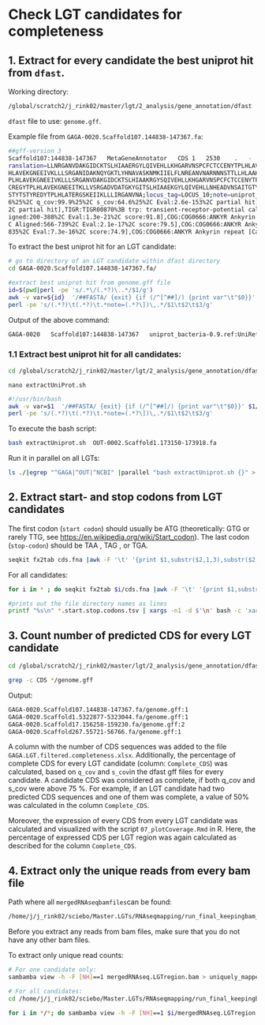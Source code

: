 # Check LGT candidates for completeness


## 1. Extract for every candidate the best uniprot hit from `dfast`.

Working directory:
```bash
/global/scratch2/j_rink02/master/lgt/2_analysis/gene_annotation/dfast
```
`dfast` file to use: `genome.gff`.

Example file from `GAGA-0020.Scaffold107.144838-147367.fa`:

```bash
##gff-version 3
Scaffold107:144838-147367	MetaGeneAnnotator	CDS	1	2530	.	-	0	ID=MGA_1;product=hypothetical protein;inference=COORDINATES:ab initio prediction:MetaGeneAnnotator;t
ranslation=LLNRGANVDAKGIDCKTSLHIAAERGYLQIVEHLLKHGARVNSPCFCTCCENYTPLHLAVEKGSEEMTKLLLSRGANVNAKAEDGITALHIAAERGYFQIVEHLLNHEADVNSAITGTYPKGPTPLYLAVEKGSEEMTKLLLSRGANVNAKAEDGITSLHIAAERGYLQIVEHLLNHGADVNSAINWIHYTPL
HLAVEKGNEEIVKLLLSRGANIDAKNQYGKTLYHNAVASKNMKIIELFLNREANVNARNNNSTTLLHLAAKEGDEEIVKLLLSKGANVDAKAEDGITALHIAAERGYLQIVEHLLKHGAHINSTYTSIYREDYTPLHLAVQIGNKEIVKLLLSRGANVDAKGKSGNTSLHIAAEKGYLQIVEHLLNHEADVNSAITGTYPKGYT
PLHLAVEKGNEEIVKLLLSRGANVDAKGIDCKTSLHIAAKRGYSQIVEHLLKHGARVNSPCFCTCCENYTPLHLAVEKGSEEMTKLLLSRGANVNAKAEDGITALHIAAKRGYLQIVEHLLKHEARVNSAYTSTCRKGHTPLYLAVEEGNEEIVKLLLSRGANVDAKGKVGITSLHIAAEKEYLQIVKHLLKYGARVNSAYTST
CREGYTPLHLAVEKGNEEITKLLVSRGADVDATGKYGITSLHIAAEKGYLQIVEHLLNHEADVNSAITGTYPKGYTPLHLAVEKGNEEIVKLLLSRGANVDAKGIDCKTSLHIAAERGYLQIVEHLLKHGARVNSQCFCTCCENYTPLHLAVEKGSEEMTKLLLSRGANVNAKAEDGITALHIAAERGYLQIVEHLLKHGAHIN
STYTSTYREDYTPLHLATERGSKEIIKLLLIRGANVNA;locus_tag=LOCUS_10;note=uniprot_bacteria-0.9.ref:UniRef90_A0A1Q3WAM0 ANK_REP_REGION domain-containing protein (Fragment) (Candidatus Amoebophilus sp. 36-38) [pid:39.
6%25%2C q_cov:99.9%25%2C s_cov:64.6%25%2C Eval:2.6e-153%2C partial hit],WP_010957294.1 hypothetical protein (Treponema denticola ATCC 35405) [pid:28.3%25%2C q_cov:84.1%25%2C s_cov:74.6%25%2C Eval:3.1e-52%
2C partial hit],TIGR:TIGR00870%3B trp: transient-receptor-potential calcium channel protein [Name:TIGR00870%2C Eval:8.9e-117%2C score:389.0%2C bias:56.9],COG:COG0666:ANKYR Ankyrin repeat [Category:T%2C Al
igned:200-388%2C Eval:1.3e-21%2C score:91.8],COG:COG0666:ANKYR Ankyrin repeat [Category:T%2C Aligned:122-256%2C Eval:1.2e-20%2C score:89.1%2C N-term missing],COG:COG0666:ANKYR Ankyrin repeat [Category:T%2
C Aligned:566-739%2C Eval:2.1e-17%2C score:79.5],COG:COG0666:ANKYR Ankyrin repeat [Category:T%2C Aligned:427-597%2C Eval:2.4e-17%2C score:79.5],COG:COG0666:ANKYR Ankyrin repeat [Category:T%2C Aligned:675-
835%2C Eval:7.3e-16%2C score:74.9],COG:COG0666:ANKYR Ankyrin repeat [Category:T%2C Aligned:9-150%2C Eval:2.4e-13%2C score:67.5%2C N-term missing],MGA_1
```

To extract the best uniprot hit for an LGT candidate:

```bash
# go to directory of an LGT candidate within dfast directory
cd GAGA-0020.Scaffold107.144838-147367.fa/

#extract best uniprot hit from genome.gff file
id=$(pwd|perl -pe 's/.*\/(.*?)\..*/$1/g')
awk -v var=${id}  '/##FASTA/ {exit} {if (/^[^##]/) {print var"\t"$0}}' genome.gff | \
perl -pe 's/(.*?)\t(.*?)\t.*note=(.*?\])\,.*/$1\t$2\t$3/g'
```

Output of the above command:
```bash
GAGA-0020	Scaffold107:144838-147367	uniprot_bacteria-0.9.ref:UniRef90_A0A1Q3WAM0 ANK_REP_REGION domain-containing protein (Fragment) (Candidatus Amoebophilus sp. 36-38) [pid:39.6%25%2C q_cov:99.9%25%2C s_cov:64.6%25%2C Eval:2.6e-153%2C partial hit]
```

### 1.1 Extract best uniprot hit for all candidates:
```bash
cd /global/scratch2/j_rink02/master/lgt/2_analysis/gene_annotation/dfast
```

`nano extractUniProt.sh`
```bash
#!/usr/bin/bash
awk -v var=$1  '/##FASTA/ {exit} {if (/^[^##]/) {print var"\t"$0}}' $1/genome.gff | \
perl -pe 's/(.*?)\t(.*?)\t.*note=(.*?\])\,.*/$1\t$2\t$3/g'
```

To execute the bash script:
```bash
bash extractUniprot.sh  OUT-0002.Scaffold1.173150-173918.fa
```

Run it in parallel on all LGTs:
```bash
ls ./|egrep "^GAGA|^OUT|^NCBI" |parallel "bash extractUniprot.sh {}" > LGTs_uniProt_besthit.tsv
```



## 2. Extract start- and stop codons from LGT candidates

The first codon (`start codon`) should usually be ATG (theoretically: GTG or rarely TTG, see https://en.wikipedia.org/wiki/Start_codon).
The last codon (`stop-codon`) should be TAA , TAG , or TGA.

```bash
seqkit fx2tab cds.fna |awk -F '\t' '{print $1,substr($2,1,3),substr($2,length($2)-2,length($2))}'
```

For all candidates:
```bash
for i in * ; do seqkit fx2tab $i/cds.fna |awk -F '\t' '{print $1,substr($2,1,3),substr($2,length($2)-2,length($2))}' > $i.start.stop.codons.tsv ; done

#prints out the file directory names as lines
printf "%s\n" *.start.stop.codons.tsv | xargs -n1 -d $'\n' bash -c 'xargs -n1 -d $'\''\n'\'' printf "%s,%s\n" "$1" <"$1"' -- > all.start.stop.codons.tsv
```

## 3. Count number of predicted CDS for every LGT candidate

```bash
cd /global/scratch2/j_rink02/master/lgt/2_analysis/gene_annotation/dfast/

grep -c CDS */genome.gff
```

Output:
```bash
GAGA-0020.Scaffold107.144838-147367.fa/genome.gff:1
GAGA-0020.Scaffold1.5322877-5323044.fa/genome.gff:1
GAGA-0020.Scaffold17.156258-159230.fa/genome.gff:2
GAGA-0020.Scaffold267.55721-56766.fa/genome.gff:1
```

A column with the number of CDS sequences was added to the file `GAGA.LGT.filtered.completeness.xlsx`. Additionally, the percentage of complete CDS for every LGT candidate (column: `Complete_CDS`) was calculated, based on `q_cov` and `s_cov`in the dfast gff files for every candidate. A candidate CDS was considered as complete, if both q_cov and s_cov were above 75 %. For example, if an LGT candidate had two predicted CDS sequences and one of them was complete, a value of 50% was calculated in the column `Complete_CDS`.

Moreover, the expression of every CDS from every LGT candidate was calculated and visualized with the script `07_plotCoverage.Rmd` in R. Here, the percentage of expressed CDS per LGT region was again calculated as described for the column `Complete_CDS`.

## 4. Extract only the unique reads from every bam file

Path where all `mergedRNAseqbamfiles`can be found:
```bash
/home/j/j_rink02/sciebo/Master.LGTs/RNAseqmapping/run_final_keepingbam_pergagaid/GAGA-genome/LGT_locus
```
Before you extract any reads from bam files, make sure that you do not have any other bam files.

To extract only unique read counts:
```bash
# For one candidate only:
sambamba view -h -F [NH]==1 mergedRNAseq.LGTregion.bam > uniquely_mapped.LGTregion.bam

# For all candidates:
cd /home/j/j_rink02/sciebo/Master.LGTs/RNAseqmapping/run_final_keepingbam_pergagaid

for i in */*; do sambamba view -h -F [NH]==1 $i/mergedRNAseq.LGTregion.bam > $i/uniquely_mapped.LGTregion.bam; done
```
